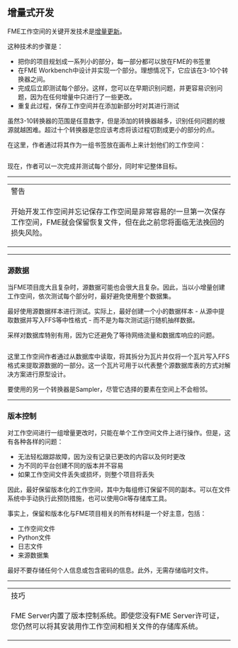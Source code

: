   <div id="readme" class="readme blob instapaper_body">
    <article class="markdown-body entry-content" itemprop="text"><h2><a id="user-content-incremental-development" class="anchor" aria-hidden="true" href="https://github.com/safesoftware/FMETraining/blob/Desktop-Basic-2018/DesktopBasic3WorkspaceDesign/3.02.IncrementalDev.md#incremental-development"></a><font style="vertical-align: inherit;"><font style="vertical-align: inherit;">增量式开发</font></font></h2>
<p><font style="vertical-align: inherit;"><font style="vertical-align: inherit;">FME工作空间的关键开发技术是</font></font><a href="https://en.wikipedia.org/wiki/Incremental_build_model" rel="nofollow"><font style="vertical-align: inherit;"><font style="vertical-align: inherit;">增量更新</font></font></a><font style="vertical-align: inherit;"><font style="vertical-align: inherit;">。</font></font></p>
<p><font style="vertical-align: inherit;"><font style="vertical-align: inherit;">这种技术的步骤是：</font></font></p>
<ul>
<li><font style="vertical-align: inherit;"><font style="vertical-align: inherit;">把你的项目规划成一系列小的部分，每一部分都可以放在FME的书签里</font></font></li>
<li><font style="vertical-align: inherit;"><font style="vertical-align: inherit;">在FME Workbench中设计并实现一个部分。</font><font style="vertical-align: inherit;">理想情况下，它应该在3-10个转换器之间。</font></font></li>
<li><font style="vertical-align: inherit;"><font style="vertical-align: inherit;">完成后立即测试每个部分。</font><font style="vertical-align: inherit;">这样，您可以在早期识别问题，并更容易识别问题，因为在任何增量中只进行了一些更改。</font></font></li>
<li><font style="vertical-align: inherit;"><font style="vertical-align: inherit;">重复此过程，保存工作空间并在添加新部分时对其进行测试</font></font></li>
</ul>
<p><font style="vertical-align: inherit;"><font style="vertical-align: inherit;">虽然3-10转换器的范围是任意数字，但是添加的转换器越多，识别任何问题的根源就越困难。</font><font style="vertical-align: inherit;">超过十个转换器是您应该考虑将该过程切割成更小的部分的点。</font></font></p>
<p><font style="vertical-align: inherit;"><font style="vertical-align: inherit;">在这里，作者通过将其作为一组书签放在画布上来计划他们的工作空间：</font></font></p>
<p><a target="_blank" rel="noopener noreferrer" href="https://github.com/safesoftware/FMETraining/blob/Desktop-Basic-2018/DesktopBasic3WorkspaceDesign/Images/Img3.002.TranslationPreDef.png"><img src="./Images/Img3.002.TranslationPreDef.png" alt="" style="max-width:100%;"></a></p>
<p><font style="vertical-align: inherit;"><font style="vertical-align: inherit;">现在，作者可以一次完成并测试每个部分，同时牢记整体目标。</font></font></p>
<hr>

<table>
<tbody><tr>
<td>
<i></i><font style="vertical-align: inherit;"><font style="vertical-align: inherit;">
警告
</font></font></td>
</tr>
<tr>
<td><font style="vertical-align: inherit;"><font style="vertical-align: inherit;">

开始开发工作空间并忘记保存工作空间是非常容易的!</font><font style="vertical-align: inherit;">一旦第一次保存工作空间，FME就会保留恢复文件，但在此之前您将面临无法挽回的损失风险。

</font></font></td>
</tr>
</tbody></table>
<hr>
<h3><a id="user-content-source-data" class="anchor" aria-hidden="true" href="https://github.com/safesoftware/FMETraining/blob/Desktop-Basic-2018/DesktopBasic3WorkspaceDesign/3.02.IncrementalDev.md#source-data"></a><font style="vertical-align: inherit;"><font style="vertical-align: inherit;">源数据</font></font></h3>
<p><font style="vertical-align: inherit;"><font style="vertical-align: inherit;">当FME项目庞大且复杂时，源数据可能也会很大且复杂。</font><font style="vertical-align: inherit;">因此，当以小增量创建工作空间，依次测试每个部分时，最好避免使用整个数据集。</font></font></p>
<p><font style="vertical-align: inherit;"><font style="vertical-align: inherit;">最好使用源数据样本进行测试。</font><font style="vertical-align: inherit;">实际上，最好创建一个小的数据样本 - 从源中提取数据并写入FFS等中性格式 - 而不是为每次测试运行随机抽样数据。</font></font></p>
<p><font style="vertical-align: inherit;"><font style="vertical-align: inherit;">采样对数据库特别有用，因为它还避免了等待网络流量和数据库响应的问题。</font></font></p>
<p><a target="_blank" rel="noopener noreferrer" href="https://github.com/safesoftware/FMETraining/blob/Desktop-Basic-2018/DesktopBasic3WorkspaceDesign/Images/Img3.003.SourceDataSample.png"><img src="./Images/Img3.003.SourceDataSample.png" alt="" style="max-width:100%;"></a></p>
<p><font style="vertical-align: inherit;"><font style="vertical-align: inherit;">这里工作空间作者通过从数据库中读取，将其拆分为瓦片并仅将一个瓦片写入FFS格式来提取源数据的一部分。</font><font style="vertical-align: inherit;">这一个瓦片可用于以代表整个源数据库表的方式对解决方案进行原型设计。</font></font></p>
<p><font style="vertical-align: inherit;"><font style="vertical-align: inherit;">要使用的另一个转换器是Sampler，尽管它选择的要素在空间上不会相邻。</font></font></p>
<hr>
<h3><a id="user-content-version-control" class="anchor" aria-hidden="true" href="https://github.com/safesoftware/FMETraining/blob/Desktop-Basic-2018/DesktopBasic3WorkspaceDesign/3.02.IncrementalDev.md#version-control"></a><font style="vertical-align: inherit;"><font style="vertical-align: inherit;">版本控制</font></font></h3>
<p><font style="vertical-align: inherit;"><font style="vertical-align: inherit;">对工作空间进行一组增量更改时，只能在单个工作空间文件上进行操作。</font><font style="vertical-align: inherit;">但是，这有各种各样的问题：</font></font></p>
<ul>
<li><font style="vertical-align: inherit;"><font style="vertical-align: inherit;">无法轻松跟踪故障，因为没有记录已更改的内容以及何时更改</font></font></li>
<li><font style="vertical-align: inherit;"><font style="vertical-align: inherit;">为不同的平台创建不同的版本并不容易</font></font></li>
<li><font style="vertical-align: inherit;"><font style="vertical-align: inherit;">如果工作空间文件丢失或损坏，则整个项目将丢失</font></font></li>
</ul>
<p><font style="vertical-align: inherit;"><font style="vertical-align: inherit;">因此，最好保留版本化的工作空间，其中为每组修订保留不同的副本。</font><font style="vertical-align: inherit;">可以在文件系统中手动执行此预防措施，也可以使用Git等存储库工具。</font></font></p>
<p><font style="vertical-align: inherit;"><font style="vertical-align: inherit;">事实上，保留和版本化与FME项目相关的所有材料是一个好主意，包括：</font></font></p>
<ul>
<li><font style="vertical-align: inherit;"><font style="vertical-align: inherit;">工作空间文件</font></font></li>
<li><font style="vertical-align: inherit;"><font style="vertical-align: inherit;">Python文件</font></font></li>
<li><font style="vertical-align: inherit;"><font style="vertical-align: inherit;">日志文件</font></font></li>
<li><font style="vertical-align: inherit;"><font style="vertical-align: inherit;">来源数据集</font></font></li>
</ul>
<p><font style="vertical-align: inherit;"><font style="vertical-align: inherit;">最好不要存储任何个人信息或包含密码的信息。</font><font style="vertical-align: inherit;">此外，无需存储临时文件。</font></font></p>
<hr>

<table>
<tbody><tr>
<td>
<i></i><font style="vertical-align: inherit;"><font style="vertical-align: inherit;">
技巧
</font></font></td>
</tr>
<tr>
<td><font style="vertical-align: inherit;"><font style="vertical-align: inherit;">

FME Server内置了版本控制系统。即使您没有FME Server许可证，您仍然可以将其安装用作工作空间和相关文件的存储库系统。

</font></font></td>
</tr>
</tbody></table>
</article>
  </div>
